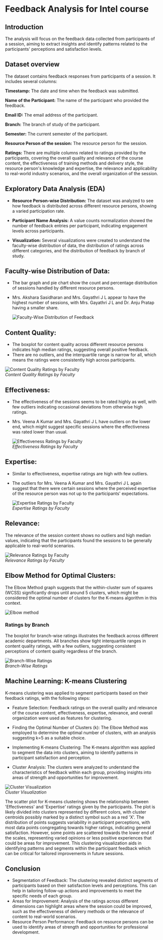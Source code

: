 # Feedback Analysis for Intel course

## Introduction
The analysis will focus on the feedback data collected from participants of a session, aiming to extract insights and identify patterns related to the participants' perceptions and satisfaction levels.

## Dataset overview

The dataset contains feedback responses from participants of a session. It includes several columns:

**Timestamp:** The date and time when the feedback was submitted.

**Name of the Participant:** The name of the participant who provided the feedback.

**Email ID:** The email address of the participant.

**Branch:** The branch of study of the participant.

**Semester:** The current semester of the participant.

**Resource Person of the session:** The resource person for the session.

**Ratings:** There are multiple columns related to ratings provided by the participants, covering the overall quality and relevance of the course content, the effectiveness of training methods and delivery style, the resource person's knowledge and expertise, the relevance and applicability to real-world industry scenarios, and the overall organization of the session.


## Exploratory Data Analysis (EDA)

- **Resource Person-wise Distribution:** The dataset was analyzed to see how feedback is distributed across different resource persons, showing a varied participation rate.

- **Participant Name Analysis:** A value counts normalization showed the number of feedback entries per participant, indicating engagement levels across participants.
- **Visualization:** Several visualizations were created to understand the faculty-wise distribution of data, the distribution of ratings across different categories, and the distribution of feedback by branch of study.

## Faculty-wise Distribution of Data:

- The bar graph and pie chart show the count and percentage distribution of sessions handled by different resource persons.
- Mrs. Akshara Sasidharan and Mrs. Gayathri J L appear to have the highest number of sessions, with Mrs. Gayathri J L and Dr. Anju Pratap having a smaller share.

   ![Faculty-Wise Distribution of Feedback](figures/fig1.png)  

## Content Quality:

- The boxplot for content quality across different resource persons indicates high median ratings, suggesting overall positive feedback.
-  There are no outliers, and the interquartile range is narrow for all, which means the ratings were consistently high across participants.

  ![Content Quality Ratings by Faculty](figures/fig2.png)  
*Content Quality Ratings by Faculty*

 ## Effectiveness:

- The effectiveness of the sessions seems to be rated highly as well, with few outliers indicating occasional deviations from otherwise high ratings.
- Mrs. Veena A Kumar and Mrs. Gayathri J L have outliers on the lower end, which might suggest specific sessions where the effectiveness was rated lower than usual.

  ![Effectiveness Ratings by Faculty](figures/fig3.png)  
*Effectiveness Ratings by Faculty*

## Expertise:

- Similar to effectiveness, expertise ratings are high with few outliers.
- The outliers for Mrs. Veena A Kumar and Mrs. Gayathri J L again suggest that there were certain sessions where the perceived expertise of the resource person was not up to the participants' expectations.

  ![Expertise Ratings by Faculty](figures/fig4.png)  
*Expertise Ratings by Faculty*

## Relevance:

The relevance of the session content shows no outliers and high median values, indicating that the participants found the sessions to be generally applicable to real-world scenarios.

![Relevance Ratings by Faculty](figures/fig5.png)  
*Relevance Ratings by Faculty*

## Elbow Method for Optimal Clusters:

The Elbow Method graph suggests that the within-cluster sum of squares (WCSS) significantly drops until around 5 clusters, which might be considered the optimal number of clusters for the K-means algorithm in this context.

![Elbow method](figures/fig9.png)

### Ratings by Branch

The boxplot for branch-wise ratings illustrates the feedback across different academic departments. All branches show tight interquartile ranges in content quality ratings, with a few outliers, suggesting consistent perceptions of content quality regardless of the branch.

![Branch-Wise Ratings](figures/fig7.png)  
*Branch-Wise Ratings*

## Machine Learning: K-means Clustering
K-means clustering was applied to segment participants based on their feedback ratings, with the following steps:

- Feature Selection: Feedback ratings on the overall quality and relevance of the course content, effectiveness, expertise, relevance, and overall organization were used as features for clustering.
 
- Finding the Optimal Number of Clusters (k): The Elbow Method was employed to determine the optimal number of clusters, with an analysis suggesting k=5 as a suitable choice.

- Implementing K-means Clustering: The K-means algorithm was applied to segment the data into clusters, aiming to identify patterns in participant satisfaction and perception.

- Cluster Analysis: The clusters were analyzed to understand the characteristics of feedback within each group, providing insights into areas of strength and opportunities for improvement.

![Cluster Visualization](figures/fig10.png)  
*Cluster Visualization*

The scatter plot for K-means clustering shows the relationship between 'Effectiveness' and 'Expertise' ratings given by the participants. The plot is likely divided into clusters represented by different colors, with cluster centroids possibly marked by a distinct symbol such as a red 'X'. The distribution of points suggests variability in participant perceptions, with most data points congregating towards higher ratings, indicating general satisfaction. However, some points are scattered towards the lower end of the scales, representing varied opinions or less positive experiences that could be areas for improvement. This clustering visualization aids in identifying patterns and segments within the participant feedback which can be critical for tailored improvements in future sessions.

## Conclusion

- Segmentation of Feedback: The clustering revealed distinct segments of participants based on their satisfaction levels and perceptions. This can help in tailoring follow-up actions and improvements to meet the specific needs of each group.
- Areas for Improvement: Analysis of the ratings across different dimensions can highlight areas where the session could be improved, such as the effectiveness of delivery methods or the relevance of content to real-world scenarios.
- Resource Person Performance: Feedback on resource persons can be used to identify areas of strength and opportunities for professional development.
